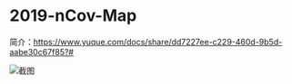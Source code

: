 # 2019-nCov-Map

简介：https://www.yuque.com/docs/share/dd7227ee-c229-460d-9b5d-aabe30c67f85?# 

![截图](https://cdn.nlark.com/yuque/0/2020/png/750260/1580666912324-db5e6d00-0576-4bcc-9261-020d92b41375.png?x-oss-process=image/resize,w_1492)